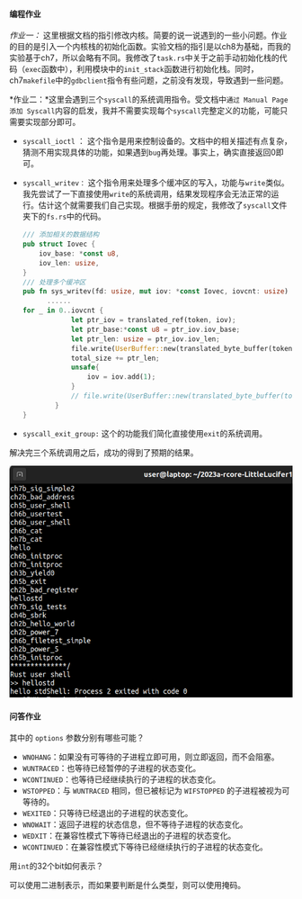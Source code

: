 #### 编程作业

*作业一：* 这里根据文档的指引修改内核。简要的说一说遇到的一些小问题。作业的目的是引入一个内核栈的初始化函数。实验文档的指引是以ch8为基础，而我的实验基于ch7，所以会略有不同。我修改了`task.rs`中关于之前手动初始化栈的代码（`exec`函数中），利用模块中的`init_stack`函数进行初始化栈。同时，ch7`makefile`中的`gdbclient`指令有些问题，之前没有发现，导致遇到一些问题。

*作业二：*这里会遇到三个`syscall`的系统调用指令。受文档中`通过 Manual Page 添加 Syscall`内容的启发，我并不需要实现每个`syscall`完整定义的功能，可能只需要实现部分即可。

+ `syscall_ioctl` ： 这个指令是用来控制设备的。文档中的相关描述有点复杂，猜测不用实现具体的功能，如果遇到`bug`再处理。事实上，确实直接返回0即可。

+ `syscall_writev：` 这个指令用来处理多个缓冲区的写入，功能与`write`类似。我先尝试了一下直接使用`write`的系统调用，结果发现程序会无法正常的运行。估计这个就需要我们自己实现。根据手册的规定，我修改了`syscall`文件夹下的`fs.rs`中的代码。

  ```rust
  /// 添加相关的数据结构
  pub struct Iovec {
      iov_base: *const u8,
      iov_len: usize,
  }
  /// 处理多个缓冲区
  pub fn sys_writev(fd: usize, mut iov: *const Iovec, iovcnt: usize) -> isize {
  		......
  for _ in 0..iovcnt {
              let ptr_iov = translated_ref(token, iov);
              let ptr_base:*const u8 = ptr_iov.iov_base;
              let ptr_len: usize = ptr_iov.iov_len;
              file.write(UserBuffer::new(translated_byte_buffer(token, ptr_base, ptr_len)));
              total_size += ptr_len;
              unsafe{
                  iov = iov.add(1);
              }
              // file.write(UserBuffer::new(translated_byte_buffer(token, buf, len))) as isize
          }
  }
  ```

+ `syscall_exit_group:` 这个的功能我们简化直接使用`exit`的系统调用。

解决完三个系统调用之后，成功的得到了预期的结果。

![image-20231115112135616](/reports/image-20231115112135616.png
)

#### 问答作业

其中的 `options` 参数分别有哪些可能？

- `WNOHANG`：如果没有可等待的子进程立即可用，则立即返回，而不会阻塞。
- `WUNTRACED`：也等待已经暂停的子进程的状态变化。
- `WCONTINUED`：也等待已经继续执行的子进程的状态变化。
- `WSTOPPED`：与 `WUNTRACED` 相同，但已被标记为 `WIFSTOPPED` 的子进程被视为可等待的。
- `WEXITED`：只等待已经退出的子进程的状态变化。
- `WNOWAIT`：返回子进程的状态信息，但不等待子进程的状态变化。
- `WEDXIT`：在兼容性模式下等待已经退出的子进程的状态变化。
- `WCONTINUED`：在兼容性模式下等待已经继续执行的子进程的状态变化。

用`int`的32个bit如何表示？

可以使用二进制表示，而如果要判断是什么类型，则可以使用掩码。
